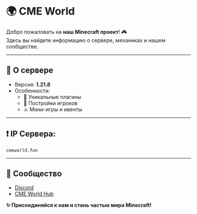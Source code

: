 # 🌍 CME World

Добро пожаловать на **наш Minecraft проект**! 🎮  
Здесь вы найдете информацию о сервере, механиках и нашем сообществе.

---

## 🚀 О сервере
- Версия: **1.21.8**
- Особенности:
    - 🔨 Уникальные плагины
    - 🏰 Постройки игроков
    - ⚔️ Мини-игры и ивенты

---

## ❗ IP Сервера:
```
cmeworld.fun
```

---

## 💬 Сообщество
- [Discord](https://dsc.gg/cme-world)  
- [CME World Hub](https://github.com/Kr1sper59/CME-World-Hub)

**✨ Присоединяйся к нам и стань частью мира Minecraft!**
